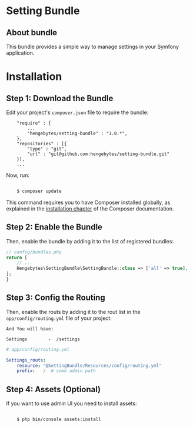 Setting Bundle
========================

About bundle
---------------------------
This bundle provides a simple way to manage settings in your Symfony application.


Installation
============

Step 1: Download the Bundle
---------------------------

Edit your project's `composer.json` file to require the bundle:

```
    "require" : {
        ...
        "hengebytes/setting-bundle" : "1.0.*",
    }, 
    "repositories" : [{ 
        "type" : "git", 
        "url" : "git@github.com:hengebytes/setting-bundle.git" 
    }],
    ...
```

Now, run:

```bash

    $ composer update
```

This command requires you to have Composer installed globally, as explained
in the [installation chapter](https://getcomposer.org/doc/00-intro.md)
of the Composer documentation.

Step 2: Enable the Bundle
-------------------------

Then, enable the bundle by adding it to the list of registered bundles:

```php
// config/bundles.php
return [
    // ...
    Hengebytes\SettingBundle\SettingBundle::class => ['all' => true],
];
}
```


Step 3: Config the Routing
--------------------------

Then, enable the routs by adding it to the rout list
in the `app/config/routing.yml` file of your project: 
```
And You will have: 

Settings        -  /settings
```
```yaml
# app/config/routing.yml

Settings_routs:
    resource: "@SettingBundle/Resources/config/routing.yml"
    prefix:   /  # some admin path
```

Step 4: Assets (Optional)
--------------------------

If you want to use admin UI you need to install assets:

```bash

    $ php bin/console assets:install
```
